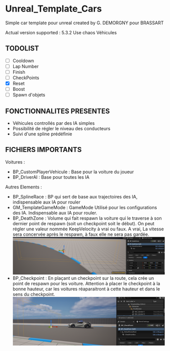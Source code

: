 # Unreal_Template_Cars
Simple car template pour unreal created by G. DEMORGNY pour BRASSART

Actual version supported : 5.3.2
Use chaos Véhicules

## TODOLIST ##

- [ ] Cooldown
- [ ] Lap Number
- [ ] Finish
- [ ] CheckPoints
- [x] Reset
- [ ] Boost
- [ ] Spawn d'objets

## FONCTIONNALITES PRESENTES ##

- Véhicules controllés par des IA simples
- Possibilité de régler le niveau des conducteurs
- Suivi d'une spline prédéfinie

## FICHIERS IMPORTANTS ##

Voitures :
- BP_CustomPlayerVehicule : Base pour la voiture du joueur
- BP_DriverAI : Base pour toutes les IA

Autres Elements :
- BP_SplineRace : BP qui sert de base aux trajectoires des IA, indispensable aux IA pour rouler
- GM_TemplateGameMode : GameMode Utilisé pour les configurations des IA. Indispensable aux IA pour rouler.
- BP_DeathZone : Volume qui fait respawn la voiture qui le traverse à son dernier point de respawn (soit un checkpoint soit le début).
On peut régler une valeur nommée KeepVelocity à vrai ou faux. A vrai, La vitesse sera concervée après le respawn, à faux elle ne sera pas gardée. 
![DeathZone](DeathZone.png)
- BP_Checkpoint : En plaçant un checkpoint sur la route, cela crée un point de respawn pour les voiture. 
Attention à placer le checkpoint à la bonne hauteur, car les voitures réaparaitront à cette hauteur et dans le sens du checkpoint.
![Checkpoint](Checkpoint.png)